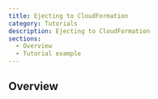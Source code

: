 ```yaml
---
title: Ejecting to CloudFormation
category: Tutorials
description: Ejecting to CloudFormation
sections:
  - Overview
  - Tutorial example
---
```


## Overview